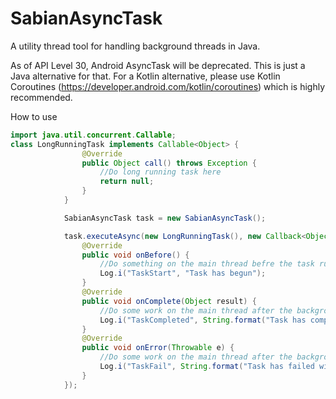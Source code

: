# SabianAsyncTask
A utility thread tool for handling background threads in Java. 

As of API Level 30, Android AsyncTask will be deprecated. This is just a Java alternative for that. For a Kotlin alternative, please use Kotlin Coroutines (https://developer.android.com/kotlin/coroutines) which is highly recommended. 

How to use

```java
import java.util.concurrent.Callable;
class LongRunningTask implements Callable<Object> {
                @Override
                public Object call() throws Exception {
                    //Do long running task here
                    return null;
                }
            }

            SabianAsyncTask task = new SabianAsyncTask();

            task.executeAsync(new LongRunningTask(), new Callback<Object>() {
                @Override
                public void onBefore() {
                    //Do something on the main thread befre the task runs e.g Show progress
                    Log.i("TaskStart", "Task has begun");
                }
                @Override
                public void onComplete(Object result) {
                    //Do some work on the main thread after the background thread completes
                    Log.i("TaskCompleted", String.format("Task has completed with result %s", result.toString());
                }
                @Override
                public void onError(Throwable e) {
                    //Do some work on the main thread after the background thread fails or throws an exception
                    Log.i("TaskFail", String.format("Task has failed with error %s", e.getMessage());
                }
            });
```
